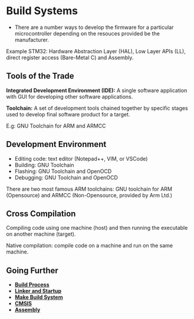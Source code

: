 # Build Systems

- There are a number ways to develop the firmware for a particular
microcontroller depending on the resouces provided be the manufacturer.

Example STM32: Hardware Abstraction Layer (HAL), Low Layer APIs (LL),
direct register access (Bare-Metal C) and Assembly.

## Tools of the Trade

**Integrated Development Environment (IDE):**  A single software
application with GUI for developing other software applications.

**Toolchain:** A set of development tools chained together by specific
stages used to develop final software product for a target.

E.g: GNU Toolchain for ARM and ARMCC

## Development Environment

- Editing code: text editor (Notepad++, VIM, or VSCode)
- Building: GNU Toolchain
- Flashing: GNU Toolchain and OpenOCD
- Debugging: GNU Toolchain and OpenOCD

There are two most famous ARM toolchains: GNU toolchain for ARM (Opensource)
and ARMCC (Non-Opensource, provided by Arm Ltd.)

## Cross Compilation

Compiling code using one machine (host) and then running the executable
on another machine (target).

Native compilation: compile code on a machine and run on the same machine.

## Going Further

- **[Build Process](build_process/)**
- **[Linker and Startup](linker_startup/)**
- **[Make Build System](the_make/)**
- **[CMSIS](cmsis/)**
- **[Assembly](assembly/)**